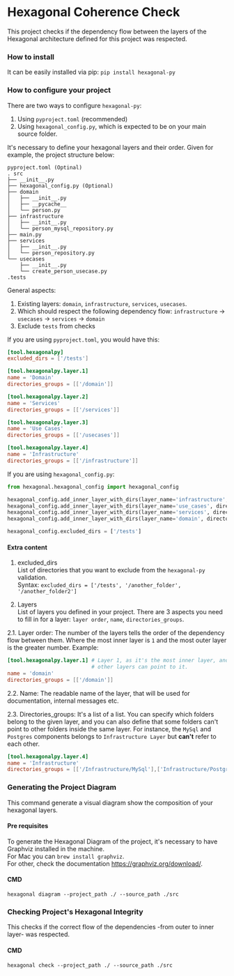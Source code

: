 # Hexagonal Coherence Check

This project checks if the dependency flow between the layers of the Hexagonal architecture defined 
for this project was respected.

### How to install

It can be easily installed via pip: `pip install hexagonal-py`

### How to configure your project

There are two ways to configure `hexagonal-py`:
1. Using `pyproject.toml` (recommended)
2. Using `hexagonal_config.py`, which is expected to be on your main source folder. 

It's necessary to define your hexagonal layers and their order.
Given for example, the project structure below:
```
pyproject.toml (Optinal)
. src
├── __init__.py
├── hexagonal_config.py (Optional)
├── domain
│   ├── __init__.py
│   ├── __pycache__
│   └── person.py
├── infrastructure
│   ├── __init__.py
│   └── person_mysql_repository.py
├── main.py
├── services
│   ├── __init__.py
│   └── person_repository.py
└── usecases
    ├── __init__.py
    └── create_person_usecase.py
.tests    
```
General aspects:
1. Existing layers: `domain`, `infrastructure`, `services`, `usecases`.
2. Which should respect the following dependency flow: `infrastructure` -> `usecases` -> `services` -> `domain`
3. Exclude `tests` from checks

If you are using `pyproject.toml`, you would have this:
```toml
[tool.hexagonalpy]
excluded_dirs = ['/tests']

[tool.hexagonalpy.layer.1]
name = 'Domain'
directories_groups = [['/domain']]

[tool.hexagonalpy.layer.2]
name = 'Services'
directories_groups = [['/services']]

[tool.hexagonalpy.layer.3]
name = 'Use Cases'
directories_groups = [['/usecases']]

[tool.hexagonalpy.layer.4]
name = 'Infrastructure'
directories_groups = [['/infrastructure']]
```

If you are using `hexagonal_config.py`:
```python
from hexagonal.hexagonal_config import hexagonal_config

hexagonal_config.add_inner_layer_with_dirs(layer_name='infrastructure', directories=['/infrastructure'])
hexagonal_config.add_inner_layer_with_dirs(layer_name='use_cases', directories=['/use_cases'])
hexagonal_config.add_inner_layer_with_dirs(layer_name='services', directories=['/services'])
hexagonal_config.add_inner_layer_with_dirs(layer_name='domain', directories=['/domain'])

hexagonal_config.excluded_dirs = ['/tests']
```

#### Extra content

1. excluded_dirs  
List of directories that you want to exclude from the `hexagonal-py` validation.  
Syntax: `excluded_dirs = ['/tests', '/another_folder', '/another_folder2']`


2. Layers  
List of layers you defined in your project. 
There are 3 aspects you need to fill in for a layer: `layer order`, `name`, `directories_groups`.

2.1. Layer order: The number of the layers tells the order of the dependency flow between them. 
Where the most inner layer is `1` and the most outer layer is the greater number. Example:

```toml
[tool.hexagonalpy.layer.1] # Layer 1, as it's the most inner layer, and it can't point to any other layer but all the 
                           # other layers can point to it.
name = 'domain'
directories_groups = [['/domain']]
```

2.2. Name: The readable name of the layer, that will be used for documentation, internal messages etc.

2.3. Directories_groups: It's a list of a list. You can specify which folders belong to the given layer, and you can also 
define that some folders can't point to other folders inside the same layer. For instance, the `MySql` and `Postgres` 
components belongs to `Infrastructure Layer` but **can't** refer to each other.

```toml
[tool.hexagonalpy.layer.4] 
name = 'Infrastructure'
directories_groups = [['/Infrastructure/MySql'],['Infrastructure/Postgres']]
```

### Generating the Project Diagram
This command generate a visual diagram show the composition of your hexagonal layers.

#### Pre requisites
To generate the Hexagonal Diagram of the project, it's necessary to have Graphviz installed in the machine.  
For Mac you can ``brew install graphviz``.  
For other, check the documentation https://graphviz.org/download/. 

#### CMD
`hexagonal diagram --project_path ./ --source_path ./src` 

### Checking Project's Hexagonal Integrity 
This checks if the correct flow of the dependencies -from outer to inner layer- was respected.

#### CMD
`hexagonal check --project_path ./ --source_path ./src`

